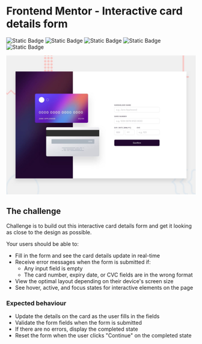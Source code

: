 # Frontend Mentor - Interactive card details form

![Static Badge](https://img.shields.io/badge/HTML-%23454545?logo=html5)
![Static Badge](https://img.shields.io/badge/CSS-%23454545?logo=css3&logoColor=%231572B6)
![Static Badge](https://img.shields.io/badge/Tailwind-%23454545?logo=tailwindcss)
![Static Badge](https://img.shields.io/badge/TypeScript-454545?logo=typescript)
![Static Badge](https://img.shields.io/badge/Angular-454545?logo=angular&logoColor=%23DD0031)


![Design preview for the Interactive card details form coding challenge](./design/desktop-preview.jpg)

## The challenge

Challenge is to build out this interactive card details form and get it looking as close to the design as possible.

Your users should be able to: 

- Fill in the form and see the card details update in real-time
- Receive error messages when the form is submitted if:
  - Any input field is empty
  - The card number, expiry date, or CVC fields are in the wrong format
- View the optimal layout depending on their device's screen size
- See hover, active, and focus states for interactive elements on the page

### Expected behaviour

- Update the details on the card as the user fills in the fields
- Validate the form fields when the form is submitted
- If there are no errors, display the completed state
- Reset the form when the user clicks "Continue" on the completed state


